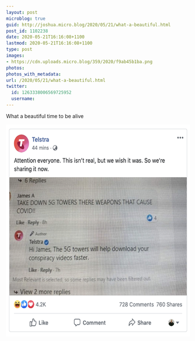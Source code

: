 ```yaml
---
layout: post
microblog: true
guid: http://joshua.micro.blog/2020/05/21/what-a-beautiful.html
post_id: 1102238
date: 2020-05-21T16:16:08+1100
lastmod: 2020-05-21T16:16:08+1100
type: post
images:
- https://cdn.uploads.micro.blog/359/2020/f9ab45b1ba.png
photos:
photos_with_metadata:
url: /2020/05/21/what-a-beautiful.html
twitter:
  id: 1263338006569725952
  username: 
---
```

What a beautiful time to be alive

<img src="uploads/2020/f9ab45b1ba.png" width="600" height="580" alt="" />
